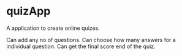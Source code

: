 # quizApp

A application to create online quizes.

Can add any no of questions.
Can choose how many answers for a individual question.
Can get the final score end of the quiz.
